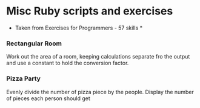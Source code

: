 # Misc Ruby scripts and exercises

* Taken from Exercises for Programmers - 57 skills *

### Rectangular Room
Work out the area of a room, keeping calculations separate fro the output and use a constant to hold the conversion factor. 

### Pizza Party
Evenly divide the number of pizza piece by the people. Display the number of pieces each person should get



